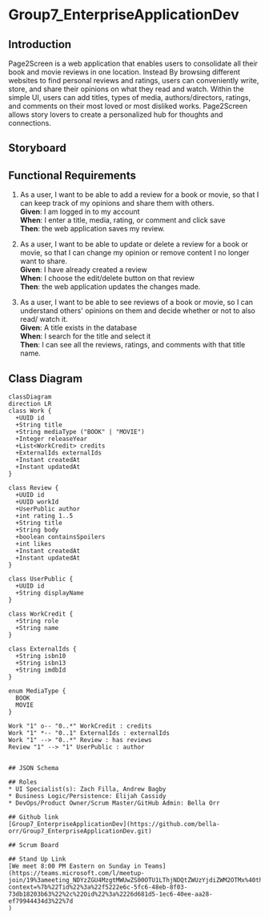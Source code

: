 # Group7_EnterpriseApplicationDev

## Introduction

Page2Screen is a web application that enables users to consolidate all their book and movie reviews in one location. Instead 
By browsing different websites to find personal reviews and ratings, users can conveniently write, store, and share their 
opinions on what they read and watch. Within the simple UI, users can add titles, types of media, authors/directors, ratings, 
and comments on their most loved or most disliked works. Page2Screen allows story lovers to create a personalized hub for thoughts and connections.

## Storyboard

## Functional Requirements

1. As a user, I want to be able to add a review for a book or movie, so that I can keep track of my opinions and share them with others. \
**Given**: I am logged in to my account \
**When**: I enter a title, media, rating, or comment and click save \
**Then**: the web application saves my review. 

2. As a user, I want to be able to update or delete a review for a book or movie, so that I can change my opinion or remove content I no longer want to share. \
**Given**: I have already created a review \
**When**: I choose the edit/delete button on that review \
**Then**: the web application updates the changes made. 

2. As a user, I want to be able to see reviews of a book or movie, so I can understand others' opinions on them and decide whether or not to also read/ watch it. \
**Given**: A title exists in the database \
**When**: I search for the title and select it \
**Then**: I can see all the reviews, ratings, and comments with that title name. 

## Class Diagram
```mermaid
classDiagram
direction LR
class Work {
  +UUID id
  +String title
  +String mediaType ("BOOK" | "MOVIE")
  +Integer releaseYear
  +List<WorkCredit> credits
  +ExternalIds externalIds
  +Instant createdAt
  +Instant updatedAt
}

class Review {
  +UUID id
  +UUID workId
  +UserPublic author
  +int rating 1..5
  +String title
  +String body
  +boolean containsSpoilers
  +int likes
  +Instant createdAt
  +Instant updatedAt
}

class UserPublic {
  +UUID id
  +String displayName
}

class WorkCredit {
  +String role
  +String name
}

class ExternalIds {
  +String isbn10
  +String isbn13
  +String imdbId
}

enum MediaType {
  BOOK
  MOVIE
}

Work "1" o-- "0..*" WorkCredit : credits
Work "1" *-- "0..1" ExternalIds : externalIds
Work "1" --> "0..*" Review : has reviews
Review "1" --> "1" UserPublic : author


## JSON Schema

## Roles
* UI Specialist(s): Zach Filla, Andrew Bagby
* Business Logic/Persistence: Elijah Cassidy
* DevOps/Product Owner/Scrum Master/GitHub Admin: Bella Orr

## Github link
[Group7_EnterpriseApplicationDev](https://github.com/bella-orr/Group7_EnterpriseApplicationDev.git)

## Scrum Board

## Stand Up Link
[We meet 8:00 PM Eastern on Sunday in Teams](https://teams.microsoft.com/l/meetup-join/19%3ameeting_NDYzZGU4MzgtMWUwZS00OTU1LThjNDQtZWUzYjdiZWM2OTMx%40thread.v2/0?context=%7b%22Tid%22%3a%22f5222e6c-5fc6-48eb-8f03-73db18203b63%22%2c%22Oid%22%3a%2226d681d5-1ec6-40ee-aa28-ef79944434d3%22%7d 
)
